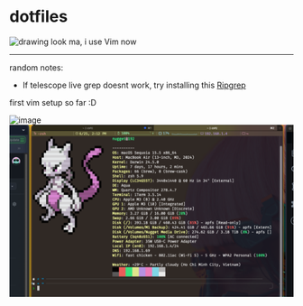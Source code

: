 # dotfiles

<img src="https://user-images.githubusercontent.com/65918030/204926995-62445a42-c6da-45dc-9e2f-14a0ff512c3c.png" alt="drawing" style="width:20px;"/> look ma, i use Vim now 

---
random notes:

- If telescope live grep doesnt work, try installing this [Ripgrep](https://github.com/BurntSushi/ripgrep#installation)


first vim setup so far :D

<img width="1410" alt="image" src="https://user-images.githubusercontent.com/65918030/205523629-9c809e67-c9be-41e3-a48c-359793ff6de1.png">


<img src="https://github.com/nuggetnchill/dotfiles/blob/main/image.png?raw=true" alt="rice" />
